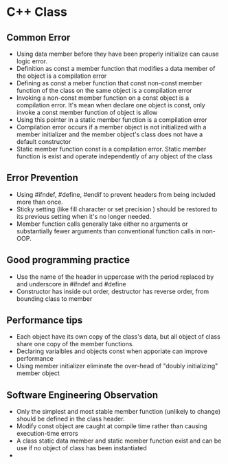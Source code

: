 # C++ Class
## Common Error
- Using data member before they have been properly initialize can cause logic error.
- Definition as const a member function that modifies a data member of the object is a compilation error
- Defining as const a meber function that const non-const member function of the class on the same object is a compilation error
- Invoking a non-const member function on a const object is a compilation error. It's mean when declare one object is const, only invoke a const member function of object is allow
- Using this pointer in a static member function is a compilation error
- Compilation error occurs if a member object is not initialized with a member initializer and the member object's class does not have a default constructor
- Static member function const is a compilation error. Static member function is exist and operate independently of any object of the class
## Error Prevention
- Using #ifndef, #define, #endif to prevent headers from being included more than once.
- Sticky setting (like fill character or set precision ) should be restored to its previous setting when it's no longer needed.
- Member function calls generally take either no arguments or substantially fewer arguments than conventional function calls in non-OOP.
## Good programming practice
- Use the name of the header in uppercase with the period replaced by and underscore in #ifndef and #define
- Constructor has inside out order, destructor has reverse order, from bounding class to member
## Performance tips
- Each object have its own copy of the class's data, but all object of class share one copy of the member functions.
- Declaring varialbles and objects const when apporiate can improve performance
- Using member initializer eliminate the over-head of "doubly initializing" member object
## Software Engineering Observation
- Only the simplest and most stable member function (unlikely to change) should be defined in the class header.
- Modify const object are caught at compile time rather than causing execution-time errors
- A class static data member and static member function exist and can be use if no object of class has been instantiated
-
